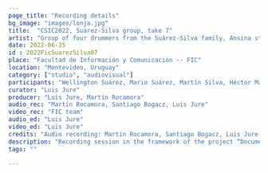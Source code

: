 ```yaml
---
page_title: "Recording details"
bg_image: "images/lonja.jpg"
title:  "CSIC2022, Suárez-Silva group, take 7"  
artist: "Group of four drummers from the Suárez-Silva family, Ansina style"
date: 2022-06-25
id : 2022FicSuarezSilva07
place: "Facultad de Información y Comunicación -- FIC"  
location: "Montevideo, Uruguay"  
category: ["studio", "audiovisual"]
participants: "Wellington Suárez, Mario Suárez, Martín Silva, Héctor Manuel Suárez"  
curator: "Luis Jure"  
producer: "Luis Jure, Martín Rocamora"  
audio_rec: "Martín Rocamora, Santiago Bogacz, Luis Jure"  
video_rec: "FIC team"  
audio_ed: "Luis Jure"  
video_ed: "Luis Jure"  
credits: "Audio recording: Martín Rocamora, Santiago Bogacz, Luis Jure  \n Cameras: FIC team  \n Audio and video editing: Luis Jure"  
description: "Recording session in the framework of the project “Documentation and analysis of Uruguayan candombe drumming” conducted by Luis Jure and Martín Rocamora, funded by CSIC, the research agency of the University. The session was produced in collaboration with FIC."  
tags: ""  

---
```

